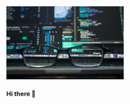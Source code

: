 ## [![Profile Header](https://github.com/Raghuvorkady/Raghuvorkady/blob/main/images/header-image.png)](#)

### Hi there 👋

<!--
**Raghuvorkady/Raghuvorkady** is a ✨ _special_ ✨ repository because its `README.md` (this file) appears on your GitHub profile.

Here are some ideas to get you started:

- 🔭 I’m currently working on ...
- 🌱 I’m currently learning ...
- 👯 I’m looking to collaborate on ...
- 🤔 I’m looking for help with ...
- 💬 Ask me about ...
- 📫 How to reach me: ...
- 😄 Pronouns: ...
- ⚡ Fun fact: ...
-->
